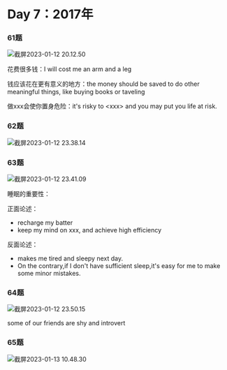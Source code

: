 # Day 7：2017年



### 61题

![截屏2023-01-12 20.12.50](https://xingqiu-tuchuang-1256524210.cos.ap-shanghai.myqcloud.com/3978/%E6%88%AA%E5%B1%8F2023-01-12%2020.12.50.png)



花费很多钱：I will cost me an arm and a leg

钱应该花在更有意义的地方：the money should be saved to do other meaningful things, like buying books or taveling

做xxx会使你置身危险：it's risky to \<xxx\> and you may put you life at risk.



### 62题

![截屏2023-01-12 23.38.14](https://xingqiu-tuchuang-1256524210.cos.ap-shanghai.myqcloud.com/3978/%E6%88%AA%E5%B1%8F2023-01-12%2023.38.14.png)





### 63题

![截屏2023-01-12 23.41.09](https://xingqiu-tuchuang-1256524210.cos.ap-shanghai.myqcloud.com/3978/%E6%88%AA%E5%B1%8F2023-01-12%2023.41.09.png)



睡眠的重要性：

正面论述：

- recharge my batter
- keep my mind on xxx, and achieve high efficiency

反面论述：

- makes me tired and sleepy next day.
- On the contrary,if I don't have sufficient sleep,it's easy for me to make some minor mistakes.





### 64题

![截屏2023-01-12 23.50.15](https://xingqiu-tuchuang-1256524210.cos.ap-shanghai.myqcloud.com/3978/%E6%88%AA%E5%B1%8F2023-01-12%2023.50.15.png)



some of our friends are shy and introvert



### 65题

![截屏2023-01-13 10.48.30](https://xingqiu-tuchuang-1256524210.cos.ap-shanghai.myqcloud.com/3978/%E6%88%AA%E5%B1%8F2023-01-13%2010.48.30.png)

